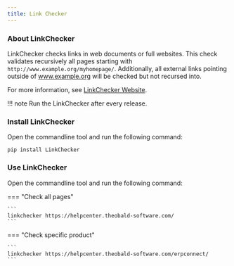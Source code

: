 ```yaml
---
title: Link Checker
---
```


### About LinkChecker

LinkChecker checks links in web documents or full websites.
This check validates recursively all pages starting with `http://www.example.org/myhomepage/`. 
Additionally, all external links pointing outside of www.example.org will be checked but not recursed into.

For more information, see [LinkChecker Website](https://linkchecker.github.io/linkchecker/install.html).

!!! note
	Run the LinkChecker after every release.
	
### Install LinkChecker

Open the commandline tool and run the following command:

```
pip install LinkChecker
```

### Use LinkChecker

Open the commandline tool and run the following command:

=== "Check all pages"

	```
	linkchecker https://helpcenter.theobald-software.com/
	```

=== "Check specific product"

	```
	linkchecker https://helpcenter.theobald-software.com/erpconnect/
	```